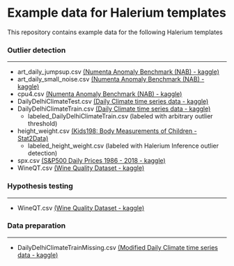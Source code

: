 # Example data for Halerium templates

This repository contains example data for the following Halerium templates

### Outlier detection

---

- art_daily_jumpsup.csv [(Numenta Anomaly Benchmark (NAB) - kaggle)](https://www.kaggle.com/datasets/boltzmannbrain/nab)
- art_daily_small_noise.csv [(Numenta Anomaly Benchmark (NAB) - kaggle)](https://www.kaggle.com/datasets/boltzmannbrain/nab)
- cpu4.csv [(Numenta Anomaly Benchmark (NAB) - kaggle)](https://www.kaggle.com/datasets/boltzmannbrain/nab)
- DailyDelhiClimateTest.csv [(Daily Climate time series data - kaggle)](https://www.kaggle.com/datasets/sumanthvrao/daily-climate-time-series-data)
- DailyDelhiClimateTrain.csv [(Daily Climate time series data - kaggle)](https://www.kaggle.com/datasets/sumanthvrao/daily-climate-time-series-data)
  - labeled_DailyDelhiClimateTrain.csv (labeled with arbitrary outlier threshold)
- height_weight.csv [(Kids198: Body Measurements of Children - Stat2Data)](https://rdrr.io/cran/Stat2Data/man/Kids198.html)
  - labeled_height_weight.csv (labeled with Halerium Inference outlier detection)
- spx.csv [(S&P500 Daily Prices 1986 - 2018 - kaggle)](https://www.kaggle.com/pdquant/sp500-daily-19862018)
- WineQT.csv [(Wine Quality Dataset - kaggle)](https://www.kaggle.com/datasets/yasserh/wine-quality-dataset)

### Hypothesis testing

---

- WineQT.csv [(Wine Quality Dataset - kaggle)](https://www.kaggle.com/datasets/yasserh/wine-quality-dataset)

### Data preparation

---

- DailyDelhiClimateTrainMissing.csv [(Modified Daily Climate time series data - kaggle)](https://www.kaggle.com/datasets/sumanthvrao/daily-climate-time-series-data)
